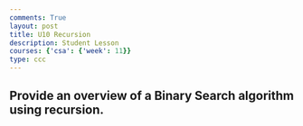 ```yaml
---
comments: True
layout: post
title: U10 Recursion
description: Student Lesson
courses: {'csa': {'week': 11}}
type: ccc
---
```


## Provide an overview of a Binary Search algorithm using recursion.

